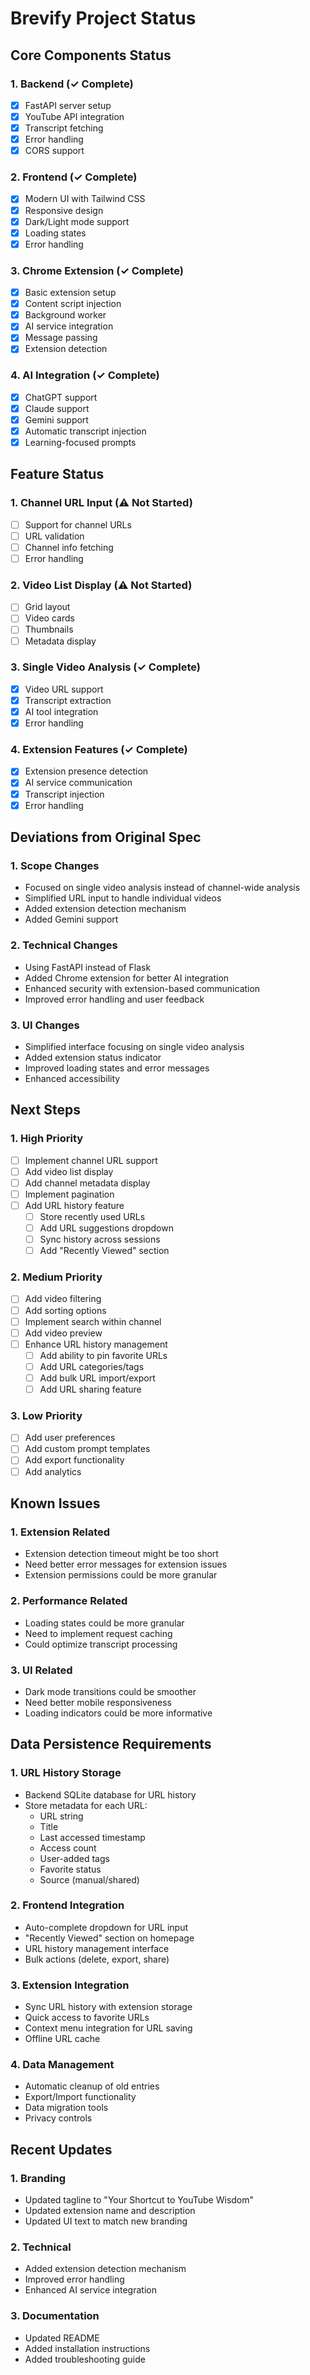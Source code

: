 # Brevify Project Status

## Core Components Status

### 1. Backend (✓ Complete)
- [x] FastAPI server setup
- [x] YouTube API integration
- [x] Transcript fetching
- [x] Error handling
- [x] CORS support

### 2. Frontend (✓ Complete)
- [x] Modern UI with Tailwind CSS
- [x] Responsive design
- [x] Dark/Light mode support
- [x] Loading states
- [x] Error handling

### 3. Chrome Extension (✓ Complete)
- [x] Basic extension setup
- [x] Content script injection
- [x] Background worker
- [x] AI service integration
- [x] Message passing
- [x] Extension detection

### 4. AI Integration (✓ Complete)
- [x] ChatGPT support
- [x] Claude support
- [x] Gemini support
- [x] Automatic transcript injection
- [x] Learning-focused prompts

## Feature Status

### 1. Channel URL Input (⚠️ Not Started)
- [ ] Support for channel URLs
- [ ] URL validation
- [ ] Channel info fetching
- [ ] Error handling

### 2. Video List Display (⚠️ Not Started)
- [ ] Grid layout
- [ ] Video cards
- [ ] Thumbnails
- [ ] Metadata display

### 3. Single Video Analysis (✓ Complete)
- [x] Video URL support
- [x] Transcript extraction
- [x] AI tool integration
- [x] Error handling

### 4. Extension Features (✓ Complete)
- [x] Extension presence detection
- [x] AI service communication
- [x] Transcript injection
- [x] Error handling

## Deviations from Original Spec

### 1. Scope Changes
- Focused on single video analysis instead of channel-wide analysis
- Simplified URL input to handle individual videos
- Added extension detection mechanism
- Added Gemini support

### 2. Technical Changes
- Using FastAPI instead of Flask
- Added Chrome extension for better AI integration
- Enhanced security with extension-based communication
- Improved error handling and user feedback

### 3. UI Changes
- Simplified interface focusing on single video analysis
- Added extension status indicator
- Improved loading states and error messages
- Enhanced accessibility

## Next Steps

### 1. High Priority
- [ ] Implement channel URL support
- [ ] Add video list display
- [ ] Add channel metadata display
- [ ] Implement pagination
- [ ] Add URL history feature
  - [ ] Store recently used URLs
  - [ ] Add URL suggestions dropdown
  - [ ] Sync history across sessions
  - [ ] Add "Recently Viewed" section

### 2. Medium Priority
- [ ] Add video filtering
- [ ] Add sorting options
- [ ] Implement search within channel
- [ ] Add video preview
- [ ] Enhance URL history management
  - [ ] Add ability to pin favorite URLs
  - [ ] Add URL categories/tags
  - [ ] Add bulk URL import/export
  - [ ] Add URL sharing feature

### 3. Low Priority
- [ ] Add user preferences
- [ ] Add custom prompt templates
- [ ] Add export functionality
- [ ] Add analytics

## Known Issues

### 1. Extension Related
- Extension detection timeout might be too short
- Need better error messages for extension issues
- Extension permissions could be more granular

### 2. Performance Related
- Loading states could be more granular
- Need to implement request caching
- Could optimize transcript processing

### 3. UI Related
- Dark mode transitions could be smoother
- Need better mobile responsiveness
- Loading indicators could be more informative

## Data Persistence Requirements

### 1. URL History Storage
- Backend SQLite database for URL history
- Store metadata for each URL:
  - URL string
  - Title
  - Last accessed timestamp
  - Access count
  - User-added tags
  - Favorite status
  - Source (manual/shared)

### 2. Frontend Integration
- Auto-complete dropdown for URL input
- "Recently Viewed" section on homepage
- URL history management interface
- Bulk actions (delete, export, share)

### 3. Extension Integration
- Sync URL history with extension storage
- Quick access to favorite URLs
- Context menu integration for URL saving
- Offline URL cache

### 4. Data Management
- Automatic cleanup of old entries
- Export/Import functionality
- Data migration tools
- Privacy controls

## Recent Updates

### 1. Branding
- Updated tagline to "Your Shortcut to YouTube Wisdom"
- Updated extension name and description
- Updated UI text to match new branding

### 2. Technical
- Added extension detection mechanism
- Improved error handling
- Enhanced AI service integration

### 3. Documentation
- Updated README
- Added installation instructions
- Added troubleshooting guide
